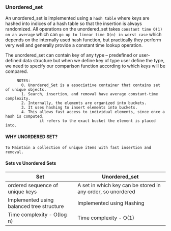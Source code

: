### Unordered_set
An unordered_set is implemented using a `hash table` where keys are hashed into indices of a hash table so that the insertion is always randomized. All operations on the unordered_set takes `constant time O(1) on an average` which can `go up to linear time O(n) in worst case` which depends on the internally used hash function, but practically they perform very well and generally provide a constant time lookup operation. 

The unordered_set can contain key of any type – predefined or user-defined data structure but when we define key of type user define the type, we need to specify our comparison function according to which keys will be compared. 

         NOTES:
           0. Unordered_Set is a associative container that contains set of unique objects.
           1. Search, insertion, and removal have average constant-time complexity.
           2. Internally, the elements are organized into buckets.
           3. It uses hashing to insert elements into buckets. 
           4. This allows fast access to individual elements, since once a hash is computed, 
                   it refers to the exact bucket the element is placed into.
                   

#### WHY UNORDERED SET?

    To Maintain a collection of unique items with fast insertion and removal.
    
#### Sets vs Unordered Sets 


|Set|Unordered_set| 
|---------------------------------------|-------------------------------------------------------|
| ordered sequence of unique keys | A set in which key can be stored in any order, so unordered |
| Implemented using balanced tree structure | Implemented using Hashing |
| Time complexity - O(log n) |Time complexity - O(1) |



